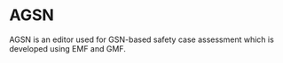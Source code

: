 # AGSN
AGSN is an editor used for GSN-based safety case assessment which is developed using EMF and GMF.
